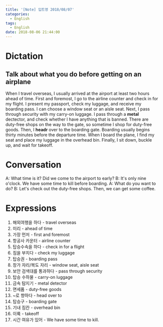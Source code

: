 ```yaml
---
title: '[Note] 입트영 2018/08/07'
categories:
  - English
tags:
  - English
date: 2018-08-06 21:44:00
---
```


# Dictation
## Talk about what you do before getting on an airplane
When I travel overseas, I usually arrived at the airport at least two hours ahead of time. First and foremost, I go to the airline counter and check in for my flight. I present my passport, check my luggage, and receive my boarding pass. I can choose a window seat or an aisle seat. Next, I pass through security with my carry-on luggage. I pass through a **metal** dectector, and check whether I have anything that is banned. There are duty-free shops on the way to the gate, so sometime I shop for duty-free goods. Then, I **headr** over to the boarding gate. Boarding usually begins thirty minutes before the departure time. When I board the plane, I find my seat and place my luggage in the overhead bin. Finally, I sit down, buckle up, and wait for takeoff.

# Conversation
A: What time is it? Did we come to the airport to early?
B: It's only nine o'clock. We have some time to kill before boarding.
A: What do you want to do? 
B: Let's check out the duty-free shops. Then, we can get some coffee.

# Expressions
1. 해외여행을 하다 - travel overseas
2. 미리 - ahead of time
3. 가장 먼저 - first and foremost
4. 항공사 카운터 - airline counter
5. 탑승수속을 하다 - check in for a flight
6. 짐을 부치다 - check my luggage
7. 탑승권 - boarding pass
8. 창가 자리/복도 자리 - window seat, aisle seat
9. 보안 검색대를 통과하다 - pass through security
10. 탑승 수하물 - carry-on luggage
11. 금속 탐지기 - metal detector
12. 면세품 - duty-free goods
13. ~로 향하다 - head over to
14. 탑승구 - boarding gate
15. 기내 짐칸 - overhead bin
16. 이륙 - takeoff
17. 시간 여유가 있어 - We have some time to kill.